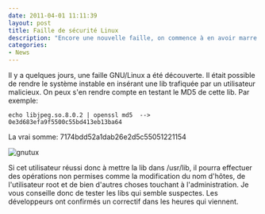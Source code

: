 ```yaml
---
date: 2011-04-01 11:11:39
layout: post
title: Faille de sécurité Linux
description: "Encore une nouvelle faille, on commence à en avoir marre."
categories:
- News
---
```


Il y a quelques jours, une faille GNU/Linux a été découverte. Il était possible de rendre le système instable en insérant une lib trafiquée par un utilisateur malicieux. On peux s'en rendre compte en testant le MD5 de cette lib. Par exemple:

	echo libjpeg.so.8.0.2 | openssl md5  --> 0e3d683efa9f5500c55bd413eb13ba64

La vrai somme: 7174bdd52a1dab26e2d5c55051221154

<img class="imgcenter" alt="gnutux" src="http://linuxien.legtux.org/uploads/images/2011/04/gnulinux.jpg">

Si cet utilisateur réussi donc à mettre la lib dans /usr/lib, il pourra effectuer des opérations non permises comme la modification du nom d'hôtes, de l'utilisateur root et de bien d'autres choses touchant à l'administration. Je vous conseille donc de tester les libs qui semble suspectes. Les développeurs ont confirmés un correctif dans les heures qui viennent.
